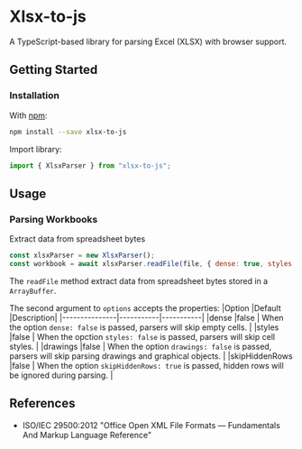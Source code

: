 # Xlsx-to-js

A TypeScript-based library for parsing Excel (XLSX) with browser support.

## Getting Started
### Installation

With [npm](https://www.npmjs.com/package/xlsx-to-js):

```bash
npm install --save xlsx-to-js
```
Import library:
```javascript
import { XlsxParser } from "xlsx-to-js";
```
## Usage

### Parsing Workbooks

Extract data from spreadsheet bytes
```javascript
const xlsxParser = new XlsxParser();
const workbook = await xlsxParser.readFile(file, { dense: true, styles: true, drawings: true, skipHiddenRows: true });
```
The `readFile` method extract data from spreadsheet bytes stored in a `ArrayBuffer`.

The second argument to `options` accepts the properties:
|Option         |Default    |Description|
|---------------|-----------|-----------|
|dense          |false      | When the option `dense: false` is passed, parsers will skip empty cells. |
|styles         |false      | When the opction `styles: false` is passed, parsers will skip cell styles. |
|drawings       |false      | When the option `drawings: false` is passed, parsers will skip parsing drawings and graphical objects. |
|skipHiddenRows |false      | When the option `skipHiddenRows: true` is passed, hidden rows will be ignored during parsing. |


## References
- ISO/IEC 29500:2012 "Office Open XML File Formats — Fundamentals And Markup Language Reference"
